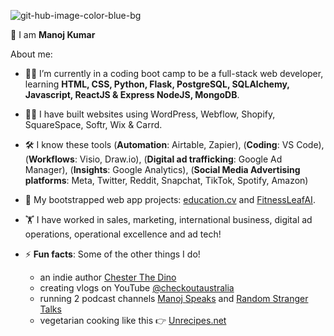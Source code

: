 ![git-hub-image-color-blue-bg](https://github.com/emanoj1/emanoj1/assets/37259245/21c79dde-4741-4305-b3aa-3c7ebf368710)

👋 I am **Manoj Kumar**

About me:

- 👨‍💻 I’m currently in a coding boot camp to be a full-stack web developer, learning **HTML, CSS, Python, Flask, PostgreSQL, SQLAlchemy, Javascript, ReactJS & Express NodeJS, MongoDB**.
- 👷‍♂️ I have built websites using WordPress, Webflow, Shopify, SquareSpace, Softr, Wix & Carrd.
- 🛠 I know these tools (**Automation**: Airtable, Zapier), (**Coding**: VS Code), (**Workflows**: Visio, Draw.io), (**Digital ad trafficking**: Google Ad Manager), (**Insights**: Google Analytics), (**Social Media Advertising platforms**: Meta, Twitter, Reddit, Snapchat, TikTok, Spotify, Amazon)     
- 🚀 My bootstrapped web app projects: [education.cv](https://education.cv) and [FitnessLeafAI](https://fitnessleafai.com).
- 🏋 I have worked in sales, marketing, international business, digital ad operations, operational excellence and ad tech!

- ⚡ **Fun facts**: Some of the other things I do!
  - an indie author [Chester The Dino](https://chesterthedino.com)
  - creating vlogs on YouTube [@checkoutaustralia](https://youtube.com/@checkoutaustralia)
  - running 2 podcast channels [Manoj Speaks](https://podcasters.spotify.com/pod/show/manojspeaks) and [Random Stranger Talks](https://randomstrangertalk.com/)
  - vegetarian cooking like this 👉 [Unrecipes.net](https://unrecipes.net)
